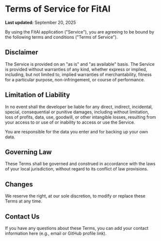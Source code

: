 # Terms of Service for FitAI

**Last updated:** September 20, 2025

By using the FitAI application ("Service"), you are agreeing to be bound by the following terms and conditions ("Terms of Service").

## Disclaimer

The Service is provided on an "as is" and "as available" basis. The Service is provided without warranties of any kind, whether express or implied, including, but not limited to, implied warranties of merchantability, fitness for a particular purpose, non-infringement, or course of performance.

## Limitation of Liability

In no event shall the developer be liable for any direct, indirect, incidental, special, consequential or punitive damages, including without limitation, loss of profits, data, use, goodwill, or other intangible losses, resulting from your access to or use of or inability to access or use the Service.

You are responsible for the data you enter and for backing up your own data.

## Governing Law

These Terms shall be governed and construed in accordance with the laws of your local jurisdiction, without regard to its conflict of law provisions.

## Changes

We reserve the right, at our sole discretion, to modify or replace these Terms at any time.

## Contact Us

If you have any questions about these Terms, you can add your contact information here (e.g., email or GitHub profile link).
